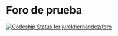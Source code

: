 # Foro de prueba
[![Codeship Status for jurekhernandez/foro](https://app.codeship.com/projects/04de8780-8805-0138-b123-62d6eb64e492/status?branch=master)](https://app.codeship.com/projects/398849)